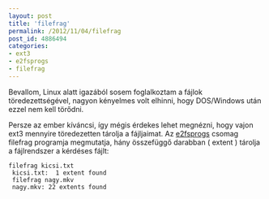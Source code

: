 ```yaml
---
layout: post
title: 'filefrag'
permalink: /2012/11/04/filefrag
post_id: 4886494
categories: 
- ext3
- e2fsprogs
- filefrag
---
```


Bevallom, Linux alatt igazából sosem foglalkoztam a fájlok töredezettségével, nagyon kényelmes volt elhinni, hogy DOS/Windows után ezzel nem kell törődni.

Persze az ember kíváncsi, így mégis érdekes lehet megnézni, hogy vajon ext3 mennyire töredezetten tárolja a fájljaimat. Az 
[e2fsprogs](http://e2fsprogs.sourceforge.net/) csomag filefrag programja megmutatja, hány összefüggő darabban ( extent ) tárolja a fájlrendszer a kérdéses fájlt:

```
filefrag kicsi.txt
 kicsi.txt:  1 extent found
 filefrag nagy.mkv
 nagy.mkv: 22 extents found
```